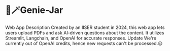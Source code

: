 # 🧞🪄Genie-Jar
Web App Description Created by an IISER student in 2024, this web app lets users upload PDFs and ask AI-driven questions about the content. It utilizes Streamlit, Langchain, and OpenAI for accurate responses. Update We're currently out of OpenAI credits, hence new requests can't be processed.😒
